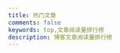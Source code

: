 ```yaml
---
title: 热门文章
comments: false
keywords: top,文章阅读量排行榜
description: 博客文章阅读量排行榜
---
```

<div id="top"></div>
<script src="https://cdn1.lncld.net/static/js/av-core-mini-0.6.4.js"></script>
<script>AV.initialize("rrJw3n1GITgknmle4GAv9Yfj-gzGzoHsz", "6i8gxSzzOFIaGpEfldvoWGJO");</script>
<script type="text/javascript">
  var time=0
  var title=""
  var url=""
  var query = new AV.Query('Counter');
  query.notEqualTo('id',0);
  query.descending('time');
  query.limit(10);
  query.find().then(function (todo) {
    for (var i=0;i<10;i++){
      var result=todo[i].attributes;
      time=result.time;
      title=result.title;
      url=result.url;
      var content="<div id='top_inside'>"+"<a href='"+"https://benym.github.io"+url+"'>"+title+"</a>"+"<br />"+"<font color='#555'>"+"阅读次数："+time+"</font>"+"</div>"+"<br /><br />";
      document.getElementById("top").innerHTML+=content
    }
  }, function (error) {
    console.log("error");
  });
</script>

<style>.post-description { display: none; }<style>